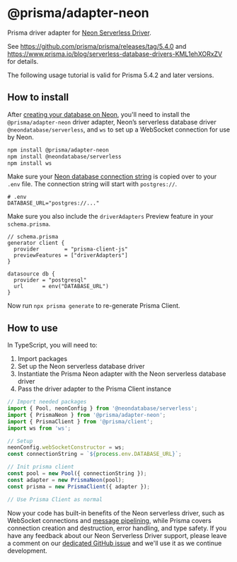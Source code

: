 # @prisma/adapter-neon

Prisma driver adapter for [Neon Serverless Driver](https://github.com/neondatabase/serverless).

See https://github.com/prisma/prisma/releases/tag/5.4.0 and https://www.prisma.io/blog/serverless-database-drivers-KML1ehXORxZV for details.

The following usage tutorial is valid for Prisma 5.4.2 and later versions.

## How to install

After [creating your database on Neon](https://neon.tech/docs/get-started-with-neon/setting-up-a-project), you'll need to install the `@prisma/adapter-neon` driver adapter, Neon’s serverless database driver `@neondatabase/serverless`, and `ws` to set up a WebSocket connection for use by Neon.

```sh
npm install @prisma/adapter-neon
npm install @neondatabase/serverless
npm install ws
```

Make sure your [Neon database connection string](https://neon.tech/docs/connect/connect-from-any-app) is copied over to your `.env` file. The connection string will start with `postgres://`.

```env
# .env
DATABASE_URL="postgres://..."
```

Make sure you also include the `driverAdapters` Preview feature in your `schema.prisma`.

```prisma
// schema.prisma
generator client {
  provider        = "prisma-client-js"
  previewFeatures = ["driverAdapters"]
}

datasource db {
  provider = "postgresql"
  url      = env("DATABASE_URL")
}
```

Now run `npx prisma generate` to re-generate Prisma Client.

## How to use

In TypeScript, you will need to:

1. Import packages
2. Set up the Neon serverless database driver
3. Instantiate the Prisma Neon adapter with the Neon serverless database driver
4. Pass the driver adapter to the Prisma Client instance

```typescript
// Import needed packages
import { Pool, neonConfig } from '@neondatabase/serverless';
import { PrismaNeon } from '@prisma/adapter-neon';
import { PrismaClient } from '@prisma/client';
import ws from 'ws';

// Setup
neonConfig.webSocketConstructor = ws;
const connectionString = `${process.env.DATABASE_URL}`;

// Init prisma client
const pool = new Pool({ connectionString });
const adapter = new PrismaNeon(pool);
const prisma = new PrismaClient({ adapter });

// Use Prisma Client as normal
```

Now your code has built-in benefits of the Neon serverless driver, such as WebSocket connections and [message pipelining](https://neon.tech/blog/quicker-serverless-postgres), while Prisma covers connection creation and destruction, error handling, and type safety. If you have any feedback about our Neon Serverless Driver support, please leave a comment on our [dedicated GitHub issue](https://github.com/prisma/prisma/discussions/21346) and we'll use it as we continue development.
